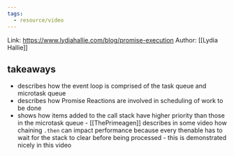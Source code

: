 ```yaml
---
tags:
  - resource/video
---
```


Link: https://www.lydiahallie.com/blog/promise-execution
Author: [[Lydia Hallie]]

## takeaways

- describes how the event loop is comprised of the task queue and microtask queue
- describes how Promise Reactions are involved in scheduling of work to be done
- shows how items added to the call stack have higher priority than those in the
  microtask queue - [[ThePrimeagen]] describes in some video how chaining
  `.then` can impact performance because every thenable has to wait for the
  stack to clear before being processed - this is demonstrated nicely in this
  video
